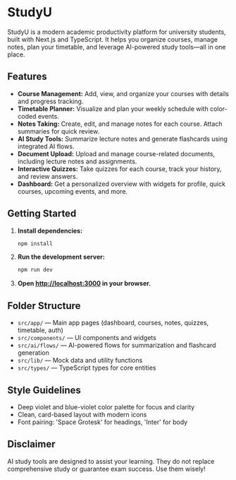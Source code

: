 # StudyU

StudyU is a modern academic productivity platform for university students, built with Next.js and TypeScript. It helps you organize courses, manage notes, plan your timetable, and leverage AI-powered study tools—all in one place.

## Features

- **Course Management:** Add, view, and organize your courses with details and progress tracking.
- **Timetable Planner:** Visualize and plan your weekly schedule with color-coded events.
- **Notes Taking:** Create, edit, and manage notes for each course. Attach summaries for quick review.
- **AI Study Tools:** Summarize lecture notes and generate flashcards using integrated AI flows.
- **Document Upload:** Upload and manage course-related documents, including lecture notes and assignments.
- **Interactive Quizzes:** Take quizzes for each course, track your history, and review answers.
- **Dashboard:** Get a personalized overview with widgets for profile, quick courses, upcoming events, and more.

## Getting Started

1. **Install dependencies:**
   ```bash
   npm install
   ```
2. **Run the development server:**
   ```bash
   npm run dev
   ```
3. **Open [http://localhost:3000](http://localhost:3000) in your browser.**

## Folder Structure

- `src/app/` — Main app pages (dashboard, courses, notes, quizzes, timetable, auth)
- `src/components/` — UI components and widgets
- `src/ai/flows/` — AI-powered flows for summarization and flashcard generation
- `src/lib/` — Mock data and utility functions
- `src/types/` — TypeScript types for core entities

## Style Guidelines

- Deep violet and blue-violet color palette for focus and clarity
- Clean, card-based layout with modern icons
- Font pairing: 'Space Grotesk' for headings, 'Inter' for body

## Disclaimer

AI study tools are designed to assist your learning. They do not replace comprehensive study or guarantee exam success. Use them wisely!
